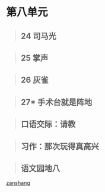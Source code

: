 # 第八单元

<Ebook grade="xxyw3a" :pages="101" :paged="101" ></Ebook> 


> ## 24 司马光

<Ebook grade="xxyw3a" :pages="102" :paged="102" ></Ebook> 


> ## 25 掌声

<Ebook grade="xxyw3a" :pages="103" :paged="105" ></Ebook> 


> ## 26 灰雀

<Ebook grade="xxyw3a" :pages="106" :paged="107" ></Ebook> 


> ## 27* 手术台就是阵地

<Ebook grade="xxyw3a" :pages="108" :paged="109" ></Ebook> 


> ## 口语交际：请教

<Ebook grade="xxyw3a" :pages="110" :paged="110" ></Ebook> 


> ## 习作：那次玩得真高兴

<Ebook grade="xxyw3a" :pages="111" :paged="111" ></Ebook> 


> ## 语文园地八

<Ebook grade="xxyw3a" :pages="112" :paged="113" ></Ebook>  


[zanshang](../res/zanshang.md ':include')